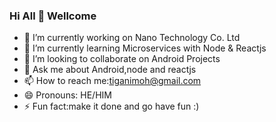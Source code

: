 ### Hi All 👋 Wellcome
- 🔭 I’m currently working on Nano Technology Co. Ltd
- 🌱 I’m currently learning Microservices with Node & Reactjs
- 👯 I’m looking to collaborate on Android Projects
- 💬 Ask me about Android,node and reactjs
- 📫 How to reach me:tiganimoh@gmail.com
- 😄 Pronouns: HE/HIM
- ⚡ Fun fact:make it done and go have fun :)

